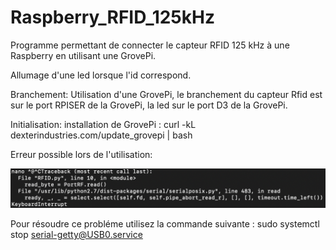 # Raspberry_RFID_125kHz
Programme permettant de connecter le capteur RFID 125 kHz à une Raspberry en utilisant une GrovePi.  

Allumage d'une led lorsque l'id correspond.

Branchement:
Utilisation d'une GrovePi, le branchement du capteur Rfid est sur le port RPISER de la GrovePi, la led sur le port D3 de la GrovePi.

Initialisation:
installation de GrovePi : curl -kL dexterindustries.com/update_grovepi | bash

Erreur possible lors de l'utilisation:

![alt text](https://github.com/ThomasCappe/Raspberry_RFID_125kHz/blob/9f252e324406910a58d6b7846abd2699ed609ae1/image_error1.jpg?raw=true)

Pour résoudre ce probléme utilisez la commande suivante : sudo systemctl stop serial-getty@USB0.service
